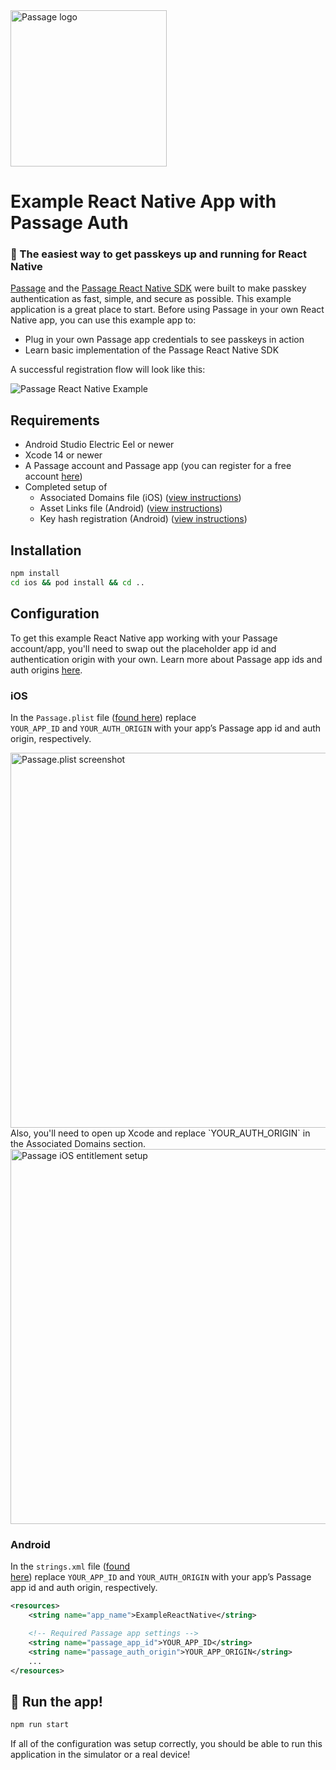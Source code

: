 <img src="https://storage.googleapis.com/passage-docs/passage-logo-gradient.svg" alt="Passage logo" style="width:250px;"/>

# Example React Native App with Passage Auth

### 🔑 The easiest way to get passkeys up and running for React Native

[Passage](https://passage.id/) and the [Passage React Native SDK](https://github.com/passageidentity/passage-react-native) were built to make passkey authentication as fast, simple, and secure as possible. This example application is a great place to start. Before using Passage in your own React Native app, you can use this example app to:

- Plug in your own Passage app credentials to see passkeys in action
- Learn basic implementation of the Passage React Native SDK

A successful registration flow will look like this:

<img src="https://storage.googleapis.com/passage-docs/passage_react_native_example_screens.png" alt="Passage React Native Example" />


## Requirements

- Android Studio Electric Eel or newer
- Xcode 14 or newer
- A Passage account and Passage app (you can register for a free account [here](https://passage.id/))
- Completed setup of
  - Associated Domains file (iOS) ([view instructions](https://docs.passage.id/mobile/ios/add-passage#step-1-publish-associated-domains-file))
  - Asset Links file (Android) ([view instructions](https://docs.passage.id/mobile/android/add-passage#step-1-publish-digital-asset-links-file))
  - Key hash registration (Android) ([view instructions](https://docs.passage.id/mobile/android/add-passage#step-2-register-your-android-app-with-passage))

## Installation

```bash
npm install
cd ios && pod install && cd ..
```

## Configuration
To get this example React Native app working with your Passage account/app, you'll need to swap out the placeholder app id and authentication origin with your own. Learn more about Passage app ids and auth origins [here](https://docs.passage.id/getting-started/creating-a-new-app).


### iOS
In the `Passage.plist` file ([found here](https://github.com/passageidentity/example-react-native/blob/main/ios/Passage.plist)) replace `YOUR_APP_ID` and `YOUR_AUTH_ORIGIN` with your app’s Passage app id and auth origin, respectively.

<img width="600" alt="Passage.plist screenshot" src="https://storage.googleapis.com/passage-docs/passage-ios-plist.png">
Also, you'll need to open up Xcode and replace `YOUR_AUTH_ORIGIN` in the Associated Domains section.
<img width="600" alt="Passage iOS entitlement setup" src="https://storage.googleapis.com/passage-docs/passage-ios-entitlements.png">

### Android

In the `strings.xml` file ([found here](https://github.com/passageidentity/example-react-native/blob/main/android/app/src/main/res/values/strings.xml)) replace `YOUR_APP_ID` and `YOUR_AUTH_ORIGIN` with your app’s Passage app id and auth origin, respectively.

```xml
<resources>
    <string name="app_name">ExampleReactNative</string>

    <!-- Required Passage app settings -->
    <string name="passage_app_id">YOUR_APP_ID</string> 
    <string name="passage_auth_origin">YOUR_APP_ORIGIN</string>
    ...
</resources>
```

## 🚀 Run the app!

```bash
npm run start
```

If all of the configuration was setup correctly, you should be able to run this application in the simulator or a real device!
